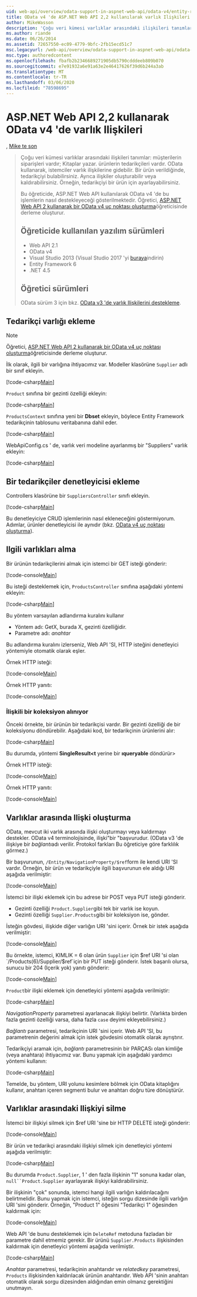 ```yaml
---
uid: web-api/overview/odata-support-in-aspnet-web-api/odata-v4/entity-relations-in-odata-v4
title: OData v4 'de ASP.NET Web API 2,2 kullanılarak varlık Ilişkileri | Microsoft Docs
author: MikeWasson
description: 'Çoğu veri kümesi varlıklar arasındaki ilişkileri tanımlar: müşterilerin siparişleri vardır; Kitaplar yazar. ürünlerin tedarikçileri vardır. OData kullanarak, istemciler üzerinde gezinerişebilir...'
ms.author: riande
ms.date: 06/26/2014
ms.assetid: 72657550-ec09-4779-9bfc-2fb15ecd51c7
msc.legacyurl: /web-api/overview/odata-support-in-aspnet-web-api/odata-v4/entity-relations-in-odata-v4
msc.type: authoredcontent
ms.openlocfilehash: fbafb2b2346689271905db5790cdddeeb809b070
ms.sourcegitcommit: e7e91932a6e91a63e2e46417626f39d6b244a3ab
ms.translationtype: MT
ms.contentlocale: tr-TR
ms.lasthandoff: 03/06/2020
ms.locfileid: "78598695"
---
```

# <a name="entity-relations-in-odata-v4-using-aspnet-web-api-22"></a>ASP.NET Web API 2,2 kullanarak OData v4 'de varlık Ilişkileri

, [Mike te son](https://github.com/MikeWasson)

> Çoğu veri kümesi varlıklar arasındaki ilişkileri tanımlar: müşterilerin siparişleri vardır; Kitaplar yazar. ürünlerin tedarikçileri vardır. OData kullanarak, istemciler varlık ilişkilerine gidebilir. Bir ürün verildiğinde, tedarikçiyi bulabilirsiniz. Ayrıca ilişkiler oluşturabilir veya kaldırabilirsiniz. Örneğin, tedarikçiyi bir ürün için ayarlayabilirsiniz.
>
> Bu öğreticide, ASP.NET Web API kullanılarak OData v4 'de bu işlemlerin nasıl destekleyeceği gösterilmektedir. Öğretici, [ASP.NET Web API 2 kullanarak bir OData v4 uç noktası oluşturma](create-an-odata-v4-endpoint.md)öğreticisinde derleme oluşturur.
>
> ## <a name="software-versions-used-in-the-tutorial"></a>Öğreticide kullanılan yazılım sürümleri
>
> - Web API 2.1
> - OData v4
> - Visual Studio 2013 (Visual Studio 2017 'yi [buraya](https://visualstudio.microsoft.com/downloads/?utm_medium=microsoft&utm_source=docs.microsoft.com&utm_campaign=button+cta&utm_content=download+vs2017)indirin)
> - Entity Framework 6
> - .NET 4.5
>
> ## <a name="tutorial-versions"></a>Öğretici sürümleri
>
> OData sürüm 3 için bkz. [OData v3 'de varlık Ilişkilerini destekleme](https://asp.net/web-api/overview/odata-support-in-aspnet-web-api/odata-v3/working-with-entity-relations).

## <a name="add-a-supplier-entity"></a>Tedarikçi varlığı ekleme

> [!NOTE]
> Öğretici, [ASP.NET Web API 2 kullanarak bir OData v4 uç noktası oluşturma](create-an-odata-v4-endpoint.md)öğreticisinde derleme oluşturur.

İlk olarak, ilgili bir varlığına ihtiyacımız var. Modeller klasörüne `Supplier` adlı bir sınıf ekleyin.

[!code-csharp[Main](entity-relations-in-odata-v4/samples/sample1.cs)]

`Product` sınıfına bir gezinti özelliği ekleyin:

[!code-csharp[Main](entity-relations-in-odata-v4/samples/sample2.cs?highlight=13-15)]

`ProductsContext` sınıfına yeni bir **Dbset** ekleyin, böylece Entity Framework tedarikçinin tablosunu veritabanına dahil eder.

[!code-csharp[Main](entity-relations-in-odata-v4/samples/sample3.cs?highlight=10)]

WebApiConfig.cs ' de, varlık veri modeline ayarlanmış bir &quot;Suppliers&quot; varlık ekleyin:

[!code-csharp[Main](entity-relations-in-odata-v4/samples/sample4.cs?highlight=6)]

## <a name="add-a-suppliers-controller"></a>Bir tedarikçiler denetleyicisi ekleme

Controllers klasörüne bir `SuppliersController` sınıfı ekleyin.

[!code-csharp[Main](entity-relations-in-odata-v4/samples/sample5.cs)]

Bu denetleyiciye CRUD işlemlerinin nasıl ekleneceğini göstermiyorum. Adımlar, ürünler denetleyicisi ile aynıdır (bkz. [OData v4 uç noktası oluşturma](create-an-odata-v4-endpoint.md)).

## <a name="getting-related-entities"></a>Ilgili varlıkları alma

Bir ürünün tedarikçilerini almak için istemci bir GET isteği gönderir:

[!code-console[Main](entity-relations-in-odata-v4/samples/sample6.cmd)]

Bu isteği desteklemek için, `ProductsController` sınıfına aşağıdaki yöntemi ekleyin:

[!code-csharp[Main](entity-relations-in-odata-v4/samples/sample7.cs)]

Bu yöntem varsayılan adlandırma kuralını kullanır

- Yöntem adı: GetX, burada X, gezinti özelliğidir.
- Parametre adı: *anahtar*

Bu adlandırma kuralını izlerseniz, Web API 'SI, HTTP isteğini denetleyici yöntemiyle otomatik olarak eşler.

Örnek HTTP isteği:

[!code-console[Main](entity-relations-in-odata-v4/samples/sample8.cmd)]

Örnek HTTP yanıtı:

[!code-console[Main](entity-relations-in-odata-v4/samples/sample9.cmd)]

### <a name="getting-a-related-collection"></a>İlişkili bir koleksiyon alınıyor

Önceki örnekte, bir ürünün bir tedarikçisi vardır. Bir gezinti özelliği de bir koleksiyonu döndürebilir. Aşağıdaki kod, bir tedarikçinin ürünlerini alır:

[!code-csharp[Main](entity-relations-in-odata-v4/samples/sample10.cs)]

Bu durumda, yöntemi **SingleResult&lt;t** yerine bir **ıqueryable** döndürür&gt;

Örnek HTTP isteği:

[!code-console[Main](entity-relations-in-odata-v4/samples/sample11.cmd)]

Örnek HTTP yanıtı:

[!code-console[Main](entity-relations-in-odata-v4/samples/sample12.cmd)]

## <a name="creating-a-relationship-between-entities"></a>Varlıklar arasında Ilişki oluşturma

OData, mevcut iki varlık arasında ilişki oluşturmayı veya kaldırmayı destekler. OData v4 terminolojisinde, ilişki&quot;bir &quot;başvurudur. (OData v3 'de ilişkiye bir *bağlantı*adı verilir. Protokol farkları Bu öğreticiye göre farklılık görmez.)

Bir başvurunun, `/Entity/NavigationProperty/$ref`form ile kendi URI 'SI vardır. Örneğin, bir ürün ve tedarikçiyle ilgili başvurunun ele aldığı URI aşağıda verilmiştir:

[!code-console[Main](entity-relations-in-odata-v4/samples/sample13.cmd)]

İstemci bir ilişki eklemek için bu adrese bir POST veya PUT isteği gönderir.

- Gezinti özelliği `Product.Supplier`gibi tek bir varlık ise koyun.
- Gezinti özelliği `Supplier.Products`gibi bir koleksiyon ise, gönder.

İsteğin gövdesi, ilişkide diğer varlığın URI 'sini içerir. Örnek bir istek aşağıda verilmiştir:

[!code-console[Main](entity-relations-in-odata-v4/samples/sample14.cmd)]

Bu örnekte, istemci, KIMLIK = 6 olan ürün `Supplier` için $ref URI 'si olan `/Products(6)/Supplier/$ref`için bir PUT isteği gönderir. İstek başarılı olursa, sunucu bir 204 (Içerik yok) yanıtı gönderir:

[!code-console[Main](entity-relations-in-odata-v4/samples/sample15.cmd)]

`Product`bir ilişki eklemek için denetleyici yöntemi aşağıda verilmiştir:

[!code-csharp[Main](entity-relations-in-odata-v4/samples/sample16.cs)]

*NavigationProperty* parametresi ayarlanacak ilişkiyi belirtir. (Varlıkta birden fazla gezinti özelliği varsa, daha fazla `case` deyimi ekleyebilirsiniz.)

*Bağlantı* parametresi, tedarikçinin URI 'sini içerir. Web API 'SI, bu parametrenin değerini almak için istek gövdesini otomatik olarak ayrıştırır.

Tedarikçiyi aramak için, *bağlantı* parametresinin bir PARÇASı olan kimliğe (veya anahtara) ihtiyacımız var. Bunu yapmak için aşağıdaki yardımcı yöntemi kullanın:

[!code-csharp[Main](entity-relations-in-odata-v4/samples/sample17.cs)]

Temelde, bu yöntem, URI yolunu kesimlere bölmek için OData kitaplığını kullanır, anahtarı içeren segmenti bulur ve anahtarı doğru türe dönüştürür.

## <a name="deleting-a-relationship-between-entities"></a>Varlıklar arasındaki Ilişkiyi silme

İstemci bir ilişkiyi silmek için $ref URI 'sine bir HTTP DELETE isteği gönderir:

[!code-console[Main](entity-relations-in-odata-v4/samples/sample18.cmd)]

Bir ürün ve tedarikçi arasındaki ilişkiyi silmek için denetleyici yöntemi aşağıda verilmiştir:

[!code-csharp[Main](entity-relations-in-odata-v4/samples/sample19.cs)]

Bu durumda `Product.Supplier`, 1 ' den fazla ilişkinin &quot;1&quot; sonuna kadar olan, `null``Product.Supplier` ayarlayarak ilişkiyi kaldırabilirsiniz.

Bir ilişkinin &quot;çok&quot; sonunda, istemci hangi ilgili varlığın kaldırılacağını belirtmelidir. Bunu yapmak için istemci, isteğin sorgu dizesinde ilgili varlığın URI 'sini gönderir. Örneğin, "Product 1" öğesini "Tedarikçi 1" öğesinden kaldırmak için:

[!code-console[Main](entity-relations-in-odata-v4/samples/sample20.cmd?highlight=1)]

Web API 'de bunu desteklemek için `DeleteRef` metoduna fazladan bir parametre dahil etmemiz gerekir. Bir ürünü `Supplier.Products` ilişkisinden kaldırmak için denetleyici yöntemi aşağıda verilmiştir.

[!code-csharp[Main](entity-relations-in-odata-v4/samples/sample21.cs)]

*Anahtar* parametresi, tedarikçinin anahtarıdır ve *relatedkey* parametresi, `Products` ilişkisinden kaldırılacak ürünün anahtarıdır. Web API 'sinin anahtarı otomatik olarak sorgu dizesinden aldığından emin olmanız gerektiğini unutmayın.
